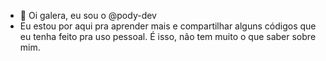 - 👋 Oi galera, eu sou o @pody-dev
- 
  Eu estou por aqui pra aprender mais e compartilhar alguns códigos que eu tenha feito pra uso pessoal.
  É isso, não tem muito o que saber sobre mim.

<!---
pody-dev/pody-dev is a ✨ special ✨ repository because its `README.md` (this file) appears on your GitHub profile.
---
